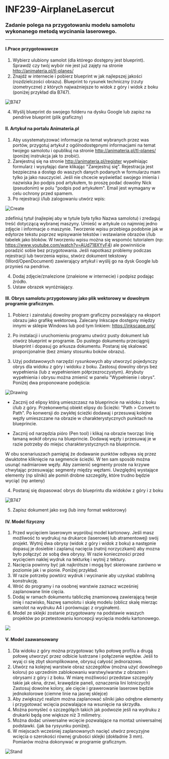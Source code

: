 # INF239-AirplaneLasercut

### Zadanie polega na przygotowaniu modelu samolotu wykonanego metodą wycinania laserowego.

---

#### I.Prace przygotowawcze
1. Wybierz ulubiony samolot (dla którego dostępny jest blueprint). Sprawdź czy twój wybór nie jest już zajęty na stronie http://animateria.pl/tl-planes/
2. Znajdź w internecie i pobierz blueprint w jak najlepszej jakości (rozdzielczości obrazu). Blueprint to rysunek techniczny (rzuty izometryczne) z których najważniejsze to widok z góry i widok z boku (poniżej przykład dla B747).

![B747](B747.png)
   
4. Wyślij blueprint do swojego folderu na dysku Google lub zapisz na pendrive blueprint (plik graficzny)

#### II. Artykuł na portalu Animateria.pl
1. Aby usystematyzować informacje na temat wybranych przez was portów, przygotuj artykuł z ogólnodostępnymi informacjami na temat twojego samolotu i opublikuj na stronie http://animateria.pl/tl-planes/ (poniżej instrukcja jak to zrobić).
2. Zarejestruj się na stronie http://animateria.pl/register wypełniając formularz i wysyłając dane klikając "Zarejestruj się". Rejestracja jest bezpieczna a dostęp do waszych danych podanych w formularzu mam tylko ja jako nauczyciel. Jeśli nie chcecie wyświetlać swojego imienia i nazwiska jko podpis pod artykułem, to proszę podać dowolny Nick (pseudonim) w polu "podpis pod artykułem". Email jest wymagany w celu ochrony przed spamem.
3. Po rejestracji i/lub zalogowaniu utwórz wpis:

![Create](https://github.com/Technikum-Lotnicze-ZDZ-Katowice/INF240-AirportVR/raw/main/UtworzWpis.jpg)

zdefiniuj tytuł (najlepiej aby w tytule była tylko Nazwa samolotu) i zredaguj treść dotyczącą wybranej maszyny. Umieść w artykule co najmniej jedno zdjęcie i informacje o maszynie. Tworzenie wpisu przebiega podobnie jak w edytorze tekstu poprzez wpisywanie tekstów i wstawianie obrazów i/lub tabelek jako bloków. W tworzeniu wpisu można się wspomóc tutorialem (np: https://www.youtube.com/watch?v=AUd718XYvF4) ale powinniście poradzić sobie bez przygotowania. Jeśli napotkasz problemy podczas rejestracji lub tworzenia wpisu, stwórz dokument tekstowy (Word/OpenDocument) zawierający artykuł i wyślij go na dysk Google lub przynieś na pendrive.

4. Dodaj zdjęcie/znalezione (znaleione w internecie) i podpisz podając źródło.
5. Ustaw obrazek wyróżniający.

#### III. Obrys samolotu przygotowany jako plik wektorowy w dowolnym programie graficznym.
1. Pobierz i zainstaluj dowolny program graficzny pozwalający na eksport obrazu jako grafikę wektorową. Zalecany Inkscape dostępny między innymi w sklepie Windows lub pod tym linkiem: https://inkscape.org/

2. Po instalacji i uruchomieniu programu utwórz pusty dokument lub otwórz blueprint w programie. Do pustego dokumentu przeciągnij blueprint i dopasuj go arkusza dokumentu. Postaraj się skalować proporcjonalnie (bez zmiany stosunku boków obrazu).

3. Użyj podstawowych narzędzi rysunkowych aby utworzyć pojedynczy obrys dla widoku z góry i widoku z boku. Zastosuj dowolny obrys bez wypełnienia (lub z wypełnieniem półprzezroczystym). Atrybuty wypełnienia i obrysu można zmienić w panelu "Wypełnienie i obrys". Poniżej dwa proponowane podejścia:

![Drawing](Drawing.jpg)

   - Zacznij od elipsy którą umieszczasz na blueprincie na widoku z boku i/lub z góry. Przekonwertuj obiekt elipsy do Ścieżki: "Path > Convert to Path". Po konwersji do zwykłej ścieżki dodawaj i przesuwaj kolejne węzły umieszczane na obrazie w charakterystycznych punktach na blueprincie.

   - Zacznij od narzędzia pióro (Pen tool) i klikaj na obrazie tworząc linię łamaną wokół obrysu na blueprincie. Dodawaj węzły i przesuwaj je w razie potrzeby do miejsc charakterystycznych na blueprincie.
  
W obu scenariuszach pamiętaj że dodawanie punktów odbywa się przez dwuktotne kliknięcie na segmencie ścieżki. W ten sam sposób można usunąć nadmiarowe węzły. Aby zamienić segmenty proste na krzywe chwytając przesuwając segmenty między węzłami. Uwzględnij wystające elementy (np silniki) ale pomiń drobne szczegóły, które trudno będzie wyciąć (np anteny)

4. Postaraj się dopasować obrys do blueprintu dla widoków z góry i z boku

![B747](B747.svg)

5. Zapisz dokument jako svg (lub inny format wektorowy)

#### IV. Model fizyczny
1. Przed wycięciem laserowym wypróbuj model kartonowy. Jeśli masz możliwość to wydrukuj na drukarce (laserowej lub atramentowej) swój projekt. Wytnij dwa obrysy (widok z góry i widok z boku) a następnie dopasuj je dosiebie i zaplanuj nacięcia (natnij norzyczkami) aby mozna było połączyć ze sobą dwa obrysy. W razie konieczności przed wycięciem naklej wydruk na tekturkę i wytnij z tektury.
2. Nacięcia powinny być jak najkrótsze i mogą być skierowane zarówno w poziomie jak i w pionie. Poniżej przykład. 
3. W razie potrzeby powtórz wydruk i wycinanie aby uzyskać stabilnną konstrukcję.
4. Wróć do programy i na osobnej warstwie zaznacz wcześniej zaplanowane linie cięcia.
5. Dodaj w ramach dokumentu tabliczkę znamionową zawierającą twoje imię i nazwisko, Nazwę samolotu i skalę modelu (oblicz skalę mierząc samolot na wydruku A4 i porównując z oryginałem).
6. Model ze sklejki zostanie przygotowany na podstawie waszych projektów po przetestowaniu koncepcji wycięcia modelu kartonowego.

![](Layers.jpg)

#### V. Model zaawansowany
1. Dla widoku z góry można przygotowac tylko połowę profilu a drugą połowę utworzyć przez odbicie lustrzane i połąćzenie węzłów. Jeśli to wyaj ci się zbyt skomplikowane, obrysuj całyość jednorazowo.
2. Utwórz na kolejnej warstwie obraz szczegółów (można użyć dowolnego koloru) po uprzednim zablokowaniu warstwy/warstw z obrazem i obrysami z góry i z boku. W miarę możliwości przedstaw szczegóły takie jak okna, drzwi, krawędzie paneli, oznaczenia lini lotniczych) Zastosuj dowolne kolory, ale cięcie i grawerowanie laserowe będzie jednokolorowe (ciemne linie na jasnej sklejce)
3. Aby zwiększyć realizm można zaplanować silniki jako odrębne elementy i przygotować wcięcia pozwalające na wsunięcie na skrzydła.
4. Można pomyśleć o szczegółąch takich jak podwozie jeśli na wydruku z drukarki będą one większe niż 3 milimetry.
5. Można dodać uniwersalne wcięcie pozwalające na montaż uniwersalnej podstawki. (jak ba rysyunku poniżej).
6. W miejscach wcześniej zaplanowanych nacięć utwórz precyzyjne wcięcia o szerokości równej grubości sklejki (dokładnie 3 mm). Pomiarów można dokonywać w programie graficznym.

![Stand](Stand.jpg)
